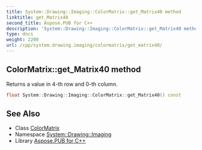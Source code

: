 ```yaml
---
title: System::Drawing::Imaging::ColorMatrix::get_Matrix40 method
linktitle: get_Matrix40
second_title: Aspose.PUB for C++
description: 'System::Drawing::Imaging::ColorMatrix::get_Matrix40 method. Returns a value in 4-th row and 0-th column in C++.'
type: docs
weight: 2200
url: /cpp/system.drawing.imaging/colormatrix/get_matrix40/
---
```

## ColorMatrix::get_Matrix40 method


Returns a value in 4-th row and 0-th column.

```cpp
float System::Drawing::Imaging::ColorMatrix::get_Matrix40() const
```

## See Also

* Class [ColorMatrix](../)
* Namespace [System::Drawing::Imaging](../../)
* Library [Aspose.PUB for C++](../../../)
